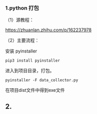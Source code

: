 ### 1.python 打包

（1）源教程：

https://zhuanlan.zhihu.com/p/162237978

（2）主要流程：

安装 pyinstaller

```shell
pip3 install pyinstaller
```

进入到项目目录，打包。

```
pyinstaller -F data_collector.py
```

在项目dist文件中得到exe文件



## 2.

